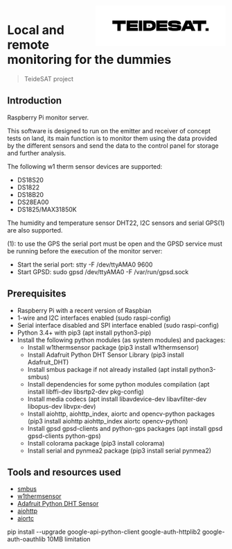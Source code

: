 <img width="300" src="logo.png" align="right" />

# Local and remote monitoring for the dummies
> TeideSAT project

## Introduction

Raspberry Pi monitor server.

This software is designed to run on the emitter and receiver of concept tests on land, its main function is to monitor them using the data provided by the different sensors and send the data to the control panel for storage and further analysis.

The following w1 therm sensor devices are supported:
- DS18S20
- DS1822
- DS18B20
- DS28EA00
- DS1825/MAX31850K

The humidity and temperature sensor DHT22, I2C sensors and serial GPS(1) are also supported.

(1): to use the GPS the serial port must be open and the GPSD service must be running before the execution of the monitor server:
- Start the serial port: stty -F /dev/ttyAMA0 9600
- Start GPSD: sudo gpsd /dev/ttyAMA0 -F /var/run/gpsd.sock

## Prerequisites

- Raspberry Pi with a recent version of Raspbian
- 1-wire and I2C interfaces enabled (sudo raspi-config)
- Serial interface disabled and SPI interface enabled (sudo raspi-config)
- Python 3.4+ with pip3 (apt install python3-pip)
- Install the following python modules (as system modules) and packages:
    - Install w1thermsensor package (pip3 install w1thermsensor)
    - Install Adafruit Python DHT Sensor Library (pip3 install Adafruit_DHT)
    - Install smbus package if not already installed (apt install python3-smbus)
    - Install dependencies for some python modules compilation (apt install libffi-dev libsrtp2-dev pkg-config)
    - Install media codecs (apt install libavdevice-dev libavfilter-dev libopus-dev libvpx-dev)
    - Install aiohttp, aiohttp_index, aiortc and opencv-python packages (pip3 install aiohttp aiohttp_index aiortc opencv-python)
    - Install gpsd gpsd-clients and python-gps packages (apt install gpsd gpsd-clients python-gps)
    - Install colorama package (pip3 install colorama)
    - Install serial and pynmea2 package (pip3 install serial pynmea2)

## Tools and resources used

- [smbus](http://www.lm-sensors.org/browser/i2c-tools/trunk/py-smbus/)
- [w1thermsensor](https://github.com/timofurrer/w1thermsensor)
- [Adafruit Python DHT Sensor](https://github.com/adafruit/Adafruit_Python_DHT)
- [aiohttp](https://github.com/aio-libs/aiohttp)
- [aiortc](https://github.com/aiortc/aiortc)

pip install --upgrade google-api-python-client google-auth-httplib2 google-auth-oauthlib
10MB limitation